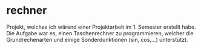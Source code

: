 # rechner

Projekt, welches ich wärend einer Projektarbeit im 1. Semester erstellt habe.
Die Aufgabe war es, einen Taschenrechner zu programmieren, welcher die Grundrechenarten und einige Sonderdunktionen (sin, cos,...) unterstützt.
